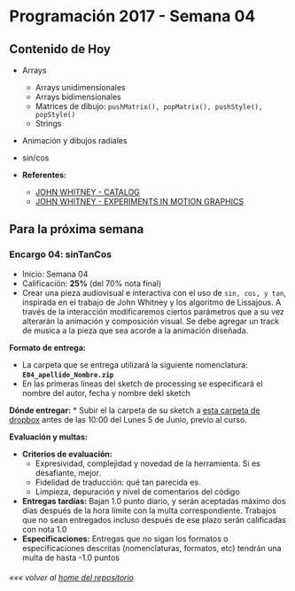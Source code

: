 # Programación 2017 - Semana 04
## Contenido de Hoy
* Arrays
  * Arrays unidimensionales
  * Arrays bidimensionales
  * Matrices de dibujo: `pushMatrix(), popMatrix(), pushStyle(), popStyle()`
  * Strings
* Animación y dibujos radiales
* sin/cos

* **Referentes:**
  * [JOHN WHITNEY - CATALOG](https://www.youtube.com/watch?v=TbV7loKp69s)
  * [JOHN WHITNEY - EXPERIMENTS IN MOTION GRAPHICS](https://www.youtube.com/watch?v=TbV7loKp69s)

## Para la próxima semana
### Encargo 04: sinTanCos
  * Inicio: Semana 04
  * Calificación: **25%** (del 70% nota final)
  * Crear una pieza audiovisual e interactiva con el uso de `sin, cos, y tan`, inspirada en el trabajo de John Whitney y los algoritmo de Lissajous. A través de la interacción modificaremos ciertos parámetros que a su vez alterarán la animación y composición visual.
  Se debe agregar un track de musica a la pieza que sea acorde a la animación diseñada.

  **Formato de entrega:**
  * La carpeta que se entrega utilizará la siguiente nomenclatura: **`E04_apellido_Nombre.zip`**
  * En las primeras líneas del sketch de processing se especificará el nombre del autor, fecha y nombre dekl sketch

  **Dónde entregar:**
    * Subir el la carpeta de su sketch a [esta carpeta de dropbox](https://www.dropbox.com/request/DzD9Hs8ScWzIFVzJfbT5) antes de las 10:00 del Lunes 5 de Junio, previo al curso.


  **Evaluación y multas:**
  * **Criterios de evaluación:**
  	* Expresividad, complejidad y novedad de la herramienta. Si es desafiante, mejor.
  	* Fidelidad de traducción: qué tan parecida es.
  	* Limpieza, depuración y nivel de comentarios del código
  * **Entregas tardías:**
  Bajan 1.0 punto diario, y serán aceptadas máximo dos días después de la hora límite con la multa correspondiente. Trabajos que no sean entregados incluso después de ese plazo serán calificadas con nota 1.0
  * **Especificaciones:**
  Entregas que no sigan los formatos o especificaciones descritas (nomenclaturas, formatos, etc) tendrán una multa de hasta -1.0 puntos

###### *««« volver al [home del repositorio](https://github.com/Franzel/UDD_Programacion_2017_1sem)*
